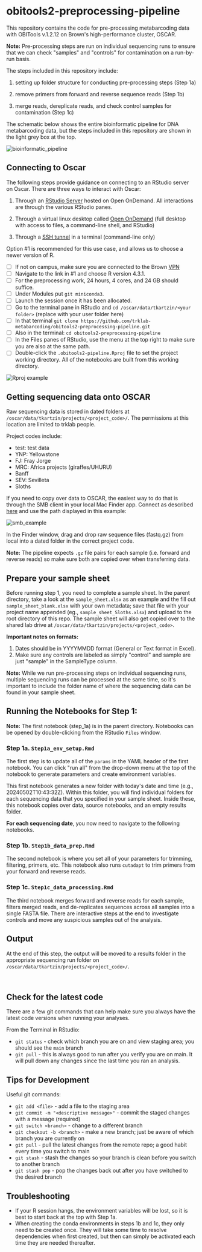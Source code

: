 # obitools2-preprocessing-pipeline

This repository contains the code for pre-processing metabarcoding data with OBITools v.1.2.12 on Brown's high-performance cluster, OSCAR. 

**Note:** Pre-processing steps are run on individual sequencing runs to ensure that we can check "samples" and "controls" for contamination on a run-by-run basis. 

The steps included in this repository include:

1. setting up folder structure for conducting pre-processing steps (Step 1a)

2. remove primers from forward and reverse sequence reads (Step 1b)

3. merge reads, dereplicate reads, and check control samples for contamination (Step 1c)

The schematic below shows the entire bioinformatic pipeline for DNA metabarcoding data, but the steps included in this repository are shown in the light grey box at the top. 

![bioinformatic_pipeline](images/bioinformatic_pipeline_overview2.png)


## Connecting to Oscar

The following steps provide guidance on connecting to an RStudio server on Oscar. There are three ways to interact with Oscar: 

1. Through an [RStudio Server](https://docs.ccv.brown.edu/oscar/connecting-to-oscar/open-ondemand/using-rstudio) hosted on Open OnDemand. All interactions are through the various RStudio panes.

2. Through a virtual linux desktop called [Open OnDemand](https://docs.ccv.brown.edu/oscar/connecting-to-oscar/open-ondemand) (full desktop with access to files, a command-line shell, and RStudio)

3. Through a [SSH tunnel](https://docs.ccv.brown.edu/oscar/getting-started) in a terminal (command-line only)

Option #1 is recommended for this use case, and allows us to choose a newer version of R.

- [ ]  If not on campus, make sure you are connected to the Brown [VPN](https://it.brown.edu/services/virtual-private-network-vpn)
- [ ]  Navigate to the link in #1 and choose R version 4.3.1.
- [ ]  For the preprocessing work, 24 hours, 4 cores, and 24 GB should suffice.
- [ ]  Under Modules put `git miniconda3`.
- [ ]  Launch the session once it has been allocated. 
- [ ]  Go to the terminal pane in RStudio and `cd /oscar/data/tkartzin/<your folder>` (replace <your folder> with your user folder here)
- [ ]  In that terminal `git clone https://github.com/trklab-metabarcoding/obitools2-preprocessing-pipeline.git`
- [ ]  Also in the terminal: `cd obitools2-preprocessing-pipeline`
- [ ]  In the Files panes of RStudio, use the menu at the top right to make sure you are also at the same path.
- [ ]  Double-click the `.obitools2-pipeline.Rproj` file to set the project working directory. All of the notebooks are built from this working directory.

![Rproj example](images/Rproj-example.png)


## Getting sequencing data onto OSCAR

Raw sequencing data is stored in dated folders at `/oscar/data/tkartzin/projects/<project_code>/`. The permissions at this location are limited to trklab people.

Project codes include: 
- test: test data 
- YNP: Yellowstone
- FJ: Fray Jorge
- MRC: Africa projects (giraffes/UHURU)
- Banff
- SEV: Sevilleta
- Sloths

If you need to copy over data to OSCAR, the easiest way to do that is through the SMB client in your local Mac Finder app. Connect as described [here](https://docs.ccv.brown.edu/oscar/connecting-to-oscar/cifs) and use the path displayed in this example:

![smb_example](images/smb_example.png)

In the Finder window, drag and drop raw sequence files (fastq.gz) from local into a dated folder in the correct project code.

**Note:** The pipeline expects `.gz` file pairs for each sample (i.e. forward and reverse reads) so make sure both are copied over when transferring data.  


## Prepare your sample sheet

Before running step 1, you need to complete a sample sheet. In the parent directory, take a look at the `sample_sheet.xlsx` as an example and the fill out `sample_sheet_blank.xlsx` with your own metadata; save that file with your project name appended (eg., `sample_sheet_Sloths.xlsx`) and upload to the root directory of this repo. The sample sheet will also get copied over to the shared lab drive at `/oscar/data/tkartzin/projects/<project_code>`.

**Important notes on formats:**
1. Dates should be in YYYYMMDD format (General or Text format in Excel).
2. Make sure any controls are labeled as simply "control" and sample are just "sample" in the SampleType column.

**Note:** While we run pre-processing steps on individual sequencing runs, multiple sequencing runs can be processed at the same time, so it's important to include the folder name of where the sequencing data can be found in your sample sheet. 

## Running the Notebooks for Step 1:

**Note:** The first notebook (step_1a) is in the parent directory. Notebooks can be opened by double-clicking from the RStudio `Files` window.

### Step 1a. `Step1a_env_setup.Rmd`
The first step is to update all of the `params` in the YAML header of the first notebook. You can click "run all" from the drop-down menu at the top of the notebook to generate parameters and create environment variables.

This first notebook generates a new folder with today's date and time (e.g., 20240502T10:43:32Z). Within this folder, you will find individual folders for each sequencing data that you specified in your sample sheet. Inside these, this notebook copies over data, source notebooks, and an empty results folder.

__For each sequencing date__, you now need to navigate to the following notebooks. 

### Step 1b. `Step1b_data_prep.Rmd`
The second notebook is where you set all of your parameters for trimming, filtering, primers, etc. This notebook also runs `cutadapt` to trim primers from your forward and reverse reads. 

### Step 1c. `Step1c_data_processing.Rmd`
The third notebook merges forward and reverse reads for each sample, filters merged reads, and de-replicates sequences across all samples into a single FASTA file. There are interactive steps at the end to investigate controls and move any suspicious samples out of the analysis.

## Output
At the end of this step, the output will be moved to a results folder in the appropriate sequencing run folder on `/oscar/data/tkartzin/projects/<project_code>/`.

<br> 

## Check for the latest code

There are a few git commands that can help make sure you always have the latest code versions when running your analyses.

From the Terminal in RStudio:
* `git status` - check which branch you are on and view staging area; you should see the `main` branch 
* `git pull` - this is always good to run after you verify you are on main. It will pull down any changes since the last time you ran an analysis.

## Tips for Development

Useful git commands:

* `git add <file>` - add a file to the staging area
* `git commit -m "<descriptive message>"` - commit the staged changes with a message (required)
* `git switch <branch>` - change to a different branch
* `git checkout -b <branch>` - make a new branch; just be aware of which branch you are currently on
* `git pull` - pull the latest changes from the remote repo; a good habit every time you switch to main
* `git stash` - stash the changes so your branch is clean before you switch to another branch
* `git stash pop` - pop the changes back out after you have switched to the desired branch

## Troubleshooting

* If your R session hangs, the environment variables will be lost, so it is best to start back at the top with Step 1a.
* When creating the conda environments in steps 1b and 1c, they only need to be created once. They will take some time to resolve dependencies when first created, but then can simply be activated each time they are needed thereafter.
